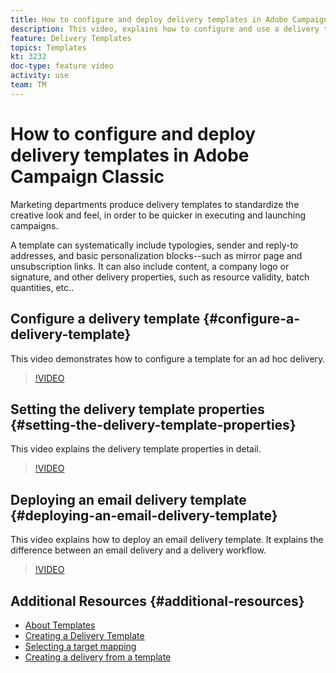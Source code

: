 ```yaml
---
title: How to configure and deploy delivery templates in Adobe Campaign Classic
description: This video, explains how to configure and use a delivery template.
feature: Delivery Templates
topics: Templates
kt: 3232
doc-type: feature video
activity: use
team: TM
---
```


# How to configure and deploy delivery templates in Adobe Campaign Classic

Marketing departments produce delivery templates to standardize the creative look and feel, in order to be quicker in executing and launching campaigns.

A template can systematically include typologies, sender and reply-to addresses, and basic personalization blocks--such as mirror page and unsubscription links. It can also include content, a company logo or signature, and other delivery properties, such as resource validity, batch quantities, etc..

## Configure a delivery template {#configure-a-delivery-template}

This video demonstrates how to configure a template for an ad hoc delivery.

>[!VIDEO](https://video.tv.adobe.com/v/24066?quality=12)

## Setting the delivery template properties {#setting-the-delivery-template-properties}

This video explains the delivery template properties in detail.

>[!VIDEO](https://video.tv.adobe.com/v/24067?quality=12)

## Deploying an email delivery template {#deploying-an-email-delivery-template}

This video explains how to deploy an email delivery template. It explains the difference between an email delivery and a delivery workflow.

>[!VIDEO](https://video.tv.adobe.com/v/24065?qualit=12)

## Additional Resources {#additional-resources}

* [About Templates](https://docs.campaign.adobe.com/doc/AC/en/DLV_Using_delivery_templates_About_templates.html)
* [Creating a Delivery Template](https://docs.campaign.adobe.com/doc/AC/en/DLV_Using_delivery_templates_Creating_a_delivery_template.html)
* [Selecting a target mapping](https://docs.campaign.adobe.com/doc/AC/en/DLV_Using_delivery_templates_Selecting_a_target_mapping.html)
* [Creating a delivery from a template](https://docs.campaign.adobe.com/doc/AC/en/DLV_Using_delivery_templates_Creating_a_delivery_from_a_template.html)
